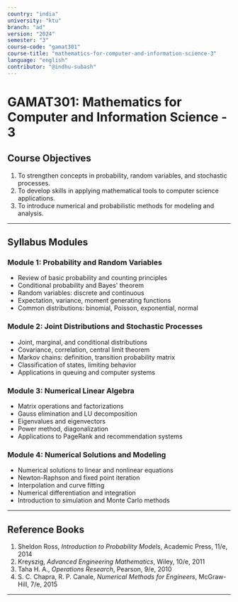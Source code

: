 ```yaml
---
country: "india"
university: "ktu"
branch: "ad"
version: "2024"
semester: "3"
course-code: "gamat301"
course-title: "mathematics-for-computer-and-information-science-3"
language: "english"
contributor: "@indhu-subash"
---
```


# GAMAT301: Mathematics for Computer and Information Science - 3

## Course Objectives

1. To strengthen concepts in probability, random variables, and stochastic processes.  
2. To develop skills in applying mathematical tools to computer science applications.  
3. To introduce numerical and probabilistic methods for modeling and analysis.  

---

## Syllabus Modules

### Module 1: Probability and Random Variables
- Review of basic probability and counting principles  
- Conditional probability and Bayes' theorem  
- Random variables: discrete and continuous  
- Expectation, variance, moment generating functions  
- Common distributions: binomial, Poisson, exponential, normal  

### Module 2: Joint Distributions and Stochastic Processes
- Joint, marginal, and conditional distributions  
- Covariance, correlation, central limit theorem  
- Markov chains: definition, transition probability matrix  
- Classification of states, limiting behavior  
- Applications in queuing and computer systems  

### Module 3: Numerical Linear Algebra
- Matrix operations and factorizations  
- Gauss elimination and LU decomposition  
- Eigenvalues and eigenvectors  
- Power method, diagonalization  
- Applications to PageRank and recommendation systems  

### Module 4: Numerical Solutions and Modeling
- Numerical solutions to linear and nonlinear equations  
- Newton-Raphson and fixed point iteration  
- Interpolation and curve fitting  
- Numerical differentiation and integration  
- Introduction to simulation and Monte Carlo methods  

---

## Reference Books

1. Sheldon Ross, *Introduction to Probability Models*, Academic Press, 11/e, 2014  
2. Kreyszig, *Advanced Engineering Mathematics*, Wiley, 10/e, 2011  
3. Taha H. A., *Operations Research*, Pearson, 9/e, 2010  
4. S. C. Chapra, R. P. Canale, *Numerical Methods for Engineers*, McGraw-Hill, 7/e, 2015  

---
